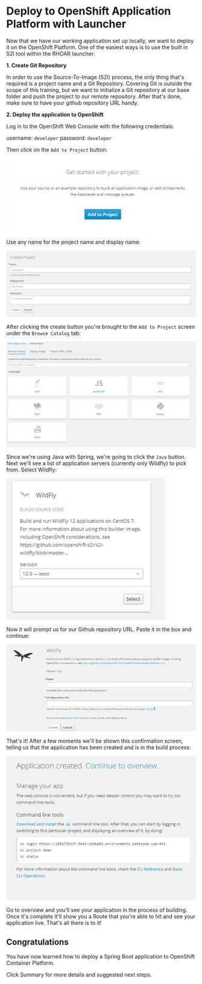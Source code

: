 # Deploy to OpenShift Application Platform with Launcher

Now that we have our working application set up locally, we want to deploy it on the OpenShift Platform. One of the easiest ways is to use the built in S2I tool within the RHOAR launcher.

**1. Create Git Repository**

In order to use the Source-To-Image (S2I) process, the only thing that's required is a project name and a Git Repository. Covering Git is outside the scope of this training, but we want to initialize a Git repository at our base folder and push the project to our remote repository. After that's done, make sure to have your github repository URL handy.

**2. Deploy the application to OpenShift**

Log in to the OpenShift Web Console with the following credentials:

username: `developer` 
password: `developer`

Then click on the `Add to Project` button:

![Add to Project](../../assets/middleware/rhoar-creating-applications-for-cloud/add-project-start-button.png)

Use any name for the project name and display name:

![Create Project](../../assets/middleware/rhoar-creating-applications-for-cloud/create-project.png)

After clicking the create button you're brought to the `Add to Project` screen under the `Browse Catalog` tab:

![Browse Catalog](../../assets/middleware/rhoar-creating-applications-for-cloud/browse-catalog.png)

Since we're using Java with Spring, we're going to click the `Java` button. Next we'll see a list of application servers (currently only Wildfly) to pick from. Select Wildfly:

![Wildfly](../../assets/middleware/rhoar-creating-applications-for-cloud/wildfly.png) 

Now it will prompt us for our Github repository URL. Paste it in the box and continue:

![Input Repo](../../assets/middleware/rhoar-creating-applications-for-cloud/input-repo.png) 

That's it! After a few moments we'll be shown this confirmation screen, telling us that the application has been created and is in the build process:

![Continue to Overview](../../assets/middleware/rhoar-creating-applications-for-cloud/continue-to-overview.png) 

Go to overview and you'll see your application in the process of building. Once it's complete it'll show you a Route that you're able to hit and see your application live. That's all there is to it!

## Congratulations

You have now learned how to deploy a Spring Boot application to OpenShift Container Platform.

Click Summary for more details and suggested next steps.
